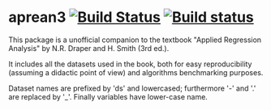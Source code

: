 # aprean3 [![Build Status](https://travis-ci.org/lbraglia/aprean3.svg)](https://travis-ci.org/lbraglia/aprean3) [![Build status](https://ci.appveyor.com/api/projects/status/9qef3w946su1k4w2?svg=true)](https://ci.appveyor.com/project/lbraglia/aprean3)

This package is a unofficial companion to the textbook "Applied Regression
Analysis" by N.R. Draper and H. Smith (3rd ed.).

It includes all the datasets used in the book, both for easy
reproducibility (assuming a didactic point of view) and algorithms
benchmarking purposes.

Dataset names are prefixed by 'ds' and lowercased; furthermore '-' and '.' are
replaced by '_'.  Finally variables have lower-case name.

